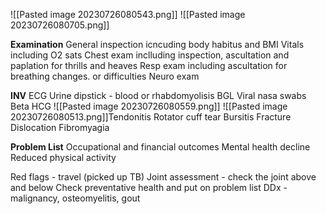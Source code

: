 
![[Pasted image 20230726080543.png]]
![[Pasted image 20230726080705.png]]


**Examination**
General inspection icncuding body habitus and BMI
Vitals including O2 sats
Chest exam inclluding inspection, ascultation and paplation for thrills and heaves 
Resp exam including ascultation for breathing changes. or difficulties 
Neuro exam 

**INV**
ECG
Urine dipstick - blood or rhabdomyolisis 
BGL
Viral nasa swabs
Beta HCG
![[Pasted image 20230726080559.png]]
![[Pasted image 20230726080513.png]]Tendonitis
Rotator cuff tear
Bursitis 
Fracture
Dislocation
Fibromyagia

**Problem List**
Occupational and financial outcomes
Mental health decline
Reduced physical activity


Red flags - travel (picked up TB)
Joint assessment - check the joint above and below 
Check preventative health and put on problem list 
DDx - malignancy, osteomyelitis, gout 


